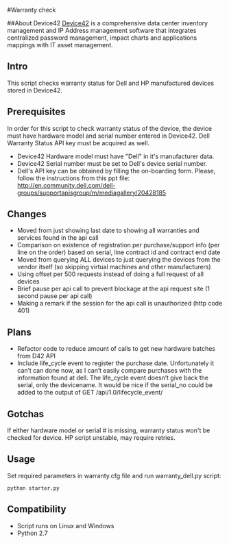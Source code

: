 #Warranty check

##About Device42
[Device42](http://www.device42.com) is a comprehensive data center inventory management and IP Address management software that integrates centralized password management, impact charts and applications mappings with IT asset management.

## Intro
This script checks warranty status for Dell and HP manufactured devices stored in Device42.

## Prerequisites
In order for this script to check warranty status of the device, the device must have hardware model and serial number entered in Device42. Dell Warranty Status API key must be acquired as well.
- Device42 Hardware model must have "Dell" in it's manufacturer data.
- Device42 Serial number must be set to Dell's device serial number.
- Dell's API key can be obtained by filling the on-boarding form. Please, follow the instructions from this ppt file: http://en.community.dell.com/dell-groups/supportapisgroup/m/mediagallery/20428185

## Changes
- Moved from just showing last date to showing all warranties and services found in the api call
- Comparison on existence of registration per purchase/support info (per line on the order) based on serial, line contract id and contract end date
- Moved from querying ALL devices to just querying the devices from the vendor itself (so skipping virtual machines and other manufacturers)
- Using offset per 500 requests instead of doing a full request of all devices
- Brief pause per api call to prevent blockage at the api request site (1 second pause per api call)
- Making a remark if the session for the api call is unauthorized (http code 401)

## Plans
- Refactor code to reduce amount of calls to get new hardware batches from D42 API
- Include life_cycle event to register the purchase date. Unfortunately it can’t can done now, as I can’t easily compare purchases with the information found at dell. The life_cycle event doesn’t give back the serial, only the devicename. It would be nice if the serial_no could be added to the output of GET /api/1.0/lifecycle_event/

## Gotchas
If either hardware model or serial # is missing, warranty status won't be checked for device.
HP script unstable, may require retries.

## Usage
Set required parameters in warranty.cfg file and run warranty_dell.py script:

	python starter.py

## Compatibility
* Script runs on Linux and Windows
* Python 2.7
